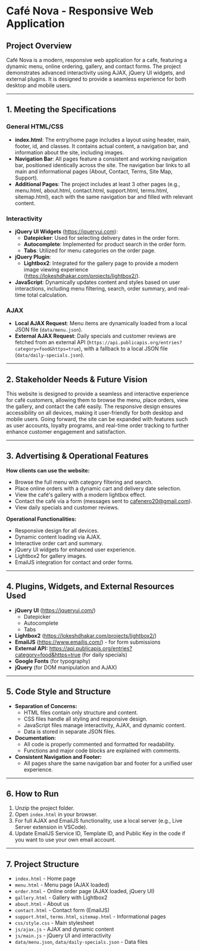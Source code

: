 # Café Nova - Responsive Web Application

## Project Overview
Café Nova is a modern, responsive web application for a cafe, featuring a dynamic menu, online ordering, gallery, and contact forms. The project demonstrates advanced interactivity using AJAX, jQuery UI widgets, and external plugins. It is designed to provide a seamless experience for both desktop and mobile users.

---

## 1. Meeting the Specifications

### General HTML/CSS
- **index.html**: The entry/home page includes a layout using header, main, footer, id, and classes. It contains actual content, a navigation bar, and information about the site, including images.
- **Navigation Bar**: All pages feature a consistent and working navigation bar, positioned identically across the site. The navigation bar links to all main and informational pages (About, Contact, Terms, Site Map, Support).
- **Additional Pages**: The project includes at least 3 other pages (e.g., menu.html, about.html, contact.html, support.html, terms.html, sitemap.html), each with the same navigation bar and filled with relevant content.

### Interactivity
- **jQuery UI Widgets** (https://jqueryui.com):
  - **Datepicker**: Used for selecting delivery dates in the order form.
  - **Autocomplete**: Implemented for product search in the order form.
  - **Tabs**: Utilized for menu categories on the order page.
- **jQuery Plugin**:
  - **Lightbox2**: Integrated for the gallery page to provide a modern image viewing experience (https://lokeshdhakar.com/projects/lightbox2/).
- **JavaScript**: Dynamically updates content and styles based on user interactions, including menu filtering, search, order summary, and real-time total calculation.

### AJAX
- **Local AJAX Request**: Menu items are dynamically loaded from a local JSON file (`data/menu.json`).
- **External AJAX Request**: Daily specials and customer reviews are fetched from an external API (`https://api.publicapis.org/entries?category=food&https=true`), with a fallback to a local JSON file (`data/daily-specials.json`).

---

## 2. Stakeholder Needs & Future Vision

This website is designed to provide a seamless and interactive experience for café customers, allowing them to browse the menu, place orders, view the gallery, and contact the café easily. The responsive design ensures accessibility on all devices, making it user-friendly for both desktop and mobile users. Going forward, the site can be expanded with features such as user accounts, loyalty programs, and real-time order tracking to further enhance customer engagement and satisfaction.

---

## 3. Advertising & Operational Features

**How clients can use the website:**
- Browse the full menu with category filtering and search.
- Place online orders with a dynamic cart and delivery date selection.
- View the café's gallery with a modern lightbox effect.
- Contact the café via a form (messages sent to cafenero20@gmail.com).
- View daily specials and customer reviews.

**Operational Functionalities:**
- Responsive design for all devices.
- Dynamic content loading via AJAX.
- Interactive order cart and summary.
- jQuery UI widgets for enhanced user experience.
- Lightbox2 for gallery images.
- EmailJS integration for contact and order forms.

---

## 4. Plugins, Widgets, and External Resources Used

- **jQuery UI** (https://jqueryui.com/)
  - Datepicker
  - Autocomplete
  - Tabs
- **Lightbox2** (https://lokeshdhakar.com/projects/lightbox2/)
- **EmailJS** (https://www.emailjs.com/) - for form submissions
- **External API:** https://api.publicapis.org/entries?category=food&https=true (for daily specials)
- **Google Fonts** (for typography)
- **jQuery** (for DOM manipulation and AJAX)

---

## 5. Code Style and Structure

- **Separation of Concerns:**
  - HTML files contain only structure and content.
  - CSS files handle all styling and responsive design.
  - JavaScript files manage interactivity, AJAX, and dynamic content.
  - Data is stored in separate JSON files.
- **Documentation:**
  - All code is properly commented and formatted for readability.
  - Functions and major code blocks are explained with comments.
- **Consistent Navigation and Footer:**
  - All pages share the same navigation bar and footer for a unified user experience.

---

## 6. How to Run

1. Unzip the project folder.
2. Open `index.html` in your browser.
3. For full AJAX and EmailJS functionality, use a local server (e.g., Live Server extension in VSCode).
4. Update EmailJS Service ID, Template ID, and Public Key in the code if you want to use your own email account.

---

## 7. Project Structure

- `index.html` - Home page
- `menu.html` - Menu page (AJAX loaded)
- `order.html` - Online order page (AJAX loaded, jQuery UI)
- `gallery.html` - Gallery with Lightbox2
- `about.html` - About us
- `contact.html` - Contact form (EmailJS)
- `support.html`, `terms.html`, `sitemap.html` - Informational pages
- `css/style.css` - Main stylesheet
- `js/ajax.js` - AJAX and dynamic content
- `js/main.js` - jQuery UI and interactivity
- `data/menu.json`, `data/daily-specials.json` - Data files


